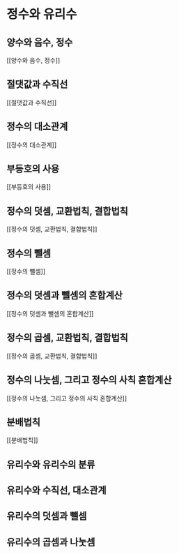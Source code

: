 # 정수와 유리수

## 양수와 음수, 정수

[[양수와 음수, 정수]]

## 절댓값과 수직선

[[절댓값과 수직선]]

## 정수의 대소관계

[[정수의 대소관계]]

## 부등호의 사용

[[부등호의 사용]]

## 정수의 덧셈, 교환법칙, 결합법칙

[[정수의 덧셈, 교환법칙, 결합법칙]]

## 정수의 뺄셈

[[정수의 뺄셈]]

## 정수의 덧셈과 뺄셈의 혼합계산

[[정수의 덧셈과 뺄셈의 혼합계산]]

## 정수의 곱셈, 교환법칙, 결합법칙

[[정수의 곱셈, 교환법칙, 결합법칙]]

## 정수의 나눗셈, 그리고 정수의 사칙 혼합계산

[[정수의 나눗셈, 그리고 정수의 사칙 혼합계산]]

## 분배법칙

[[분배법칙]]

## 유리수와 유리수의 분류

## 유리수와 수직선, 대소관계

## 유리수의 덧셈과 뺄셈

## 유리수의 곱셈과 나눗셈
